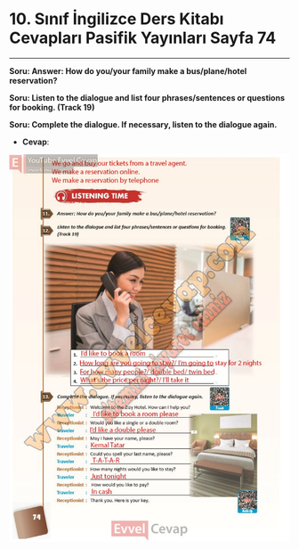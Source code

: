 # 10. Sınıf İngilizce Ders Kitabı Cevapları Pasifik Yayınları Sayfa 74

---

**Soru: Answer: How do you/your family make a bus/plane/hotel reservation?**

**Soru: Listen to the dialogue and list four phrases/sentences or questions for booking. (Track 19)**

**Soru: Complete the dialogue. If necessary, listen to the dialogue again.**

-   **Cevap**:

![Image 1](./image_1.jpg)